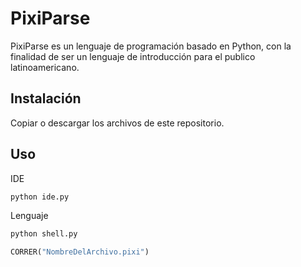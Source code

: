# PixiParse

PixiParse es un lenguaje de programación basado en Python, con la finalidad de ser un lenguaje de introducción para el publico latinoamericano.

## Instalación
Copiar o descargar los archivos de este repositorio.



## Uso

IDE

```bash
python ide.py
```

Lenguaje

```bash
python shell.py
```
```python
CORRER("NombreDelArchivo.pixi")
```
